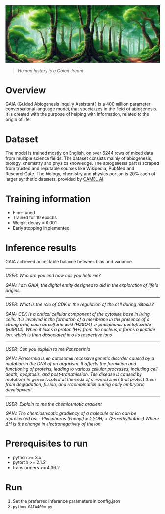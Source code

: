 ![](/static/nature-header.png)
  
> *Human history is a Gaian dream*
# Overview
  
GAIA (Guided Abiogenesis Inquiry Assistant ) is a 400 million parameter conversational language model, that specializes in the field of abiogenesis.
It is created with the purpose of helping with information, related to the origin of life.

# Dataset
The model is trained mostly on English, on over 6244 rows of mixed data from multiple science fields. The dataset consists mainly of abiogenesis, biology, chemistry and physics knowledge. 
The abiogenesis part is scraped from trusted and reputable sources like Wikipedia, PubMed and ResearchGate. The biology, chemistry and physics portion is 20% each of larger synthetic datasets, provided by [CAMEL AI](https://huggingface.co/camel-ai).
  
# Training information
- Fine-tuned
- Trained for 10 epochs
- Weight decay = 0.001
- Early stopping implemented

# Inference results
GAIA achieved acceptable balance between bias and variance.

****

_USER: Who are you and how can you help me?_

_GAIA: I am GAIA, the digital entity designed to aid in the exploration of life's origins._

****

_USER: What is the role of CDK in the regulation of the cell during mitosis?_

_GAIA: CDK is a critical cellular component of the cytosine base in living cells. It is involved in the formation of a membrane in the presence of a strong acid, such as sulfuric acid (H2SO4) or phosphorus pentafluoride (H3PO4). When it loses a proton (H+) from the nucleus, it forms a peptide ion, which is then dissociated into its respective ions_

****

_USER: Can you explain to me Panspermia_

_GAIA: Pansermia is an autosomal recessive genetic disorder caused by a mutation in the DNA of an organism. It affects the formation and functioning of proteins, leading to various cellular processes, including cell death, apoptosis, and post-transmission. The disease is caused by mutations in genes located at the ends of chromosomes that protect them from degradation, fusion, and recombination during early embryonic development._

****

_USER:  Explain to me the chemiosmotic gradient_

_GAIA: The chemiosmootic gradiency of a molecule or ion can be represented as:
\- Phosphorus (Phenyl) = Σ(-OH) + (2-methylbutane)
Where ΔH is the change in electronegativity of the ion._

# Prerequisites to run
- python >= 3.x
- pytorch >= 2.1.2
- transformers >= 4.36.2

# Run
1. Set the preferred inference parameters in config.json
2. `python GAIA400m.py`

